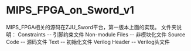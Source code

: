 # MIPS_FPGA_on_Sword_v1
MIPS_FPGA相关的源码在ZJU_Sword平台，第一版本上面的实现。
文件夹说明：
Constraints -- 引脚约束文件
Non-module Files -- 非模块化文件
Source Code -- 源码文件
Text -- 初始化文件
Verilog Header -- Verilog头文件
